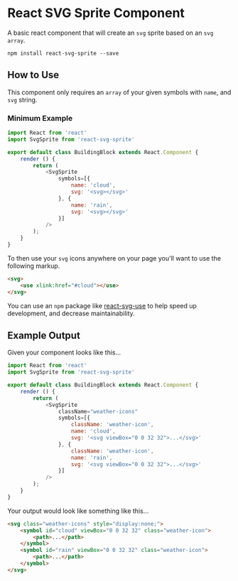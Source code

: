 # React SVG Sprite Component
A basic react component that will create an `svg` sprite based on an `svg` `array`.

`npm install react-svg-sprite --save`

## How to Use
This component only requires an `array` of your given symbols with `name`, and `svg` string.

### Minimum Example

```javascript
import React from 'react'
import SvgSprite from 'react-svg-sprite'

export default class BuildingBlock extends React.Component {
    render () {
        return (
            <SvgSprite
                symbols=[{
                    name: 'cloud',
                    svg: '<svg></svg>'
                }, {
                    name: 'rain',
                    svg: '<svg></svg>'
                }]
            />
        );
    }
}
```

To then use your `svg` icons anywhere on your page you'll want to use the following markup.
```html
<svg>
    <use xlink:href="#cloud"></use>
</svg>
```
You can use an `npm` package like [react-svg-use](https://www.npmjs.com/package/react-svg-use) to help speed up development, and decrease maintainability.


## Example Output

Given your component looks like this...
```javascript
import React from 'react'
import SvgSprite from 'react-svg-sprite'

export default class BuildingBlock extends React.Component {
    render () {
        return (
            <SvgSprite
                className="weather-icons"
                symbols=[{
                    className: 'weather-icon',
                    name: 'cloud',
                    svg: '<svg viewBox="0 0 32 32">...</svg>'
                }, {
                    className: 'weather-icon',
                    name: 'rain',
                    svg: '<svg viewBox="0 0 32 32">...</svg>'
                }]
            />
        );
    }
}
```

Your output would look like something like this...
```html
<svg class="weather-icons" style="display:none;">
    <symbol id="cloud" viewBox="0 0 32 32" class="weather-icon">
        <path>...</path>
    </symbol>
    <symbol id="rain" viewBox="0 0 32 32" class="weather-icon">
        <path>...</path>
    </symbol>
</svg>
```
